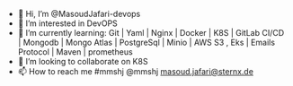 - 👋 Hi, I’m @MasoudJafari-devops
- 👀 I’m interested in DevOPS
- 🌱 I’m currently learning: Git | Yaml | Nginx | Docker | K8S | GitLab  CI/CD | Mongodb | Mongo Atlas | PostgreSql | Minio | AWS  S3 , Eks | Emails Protocol | Maven | prometheus
- 💞️ I’m looking to collaborate on K8S
- 📫 How to reach me #mmshj  @mmshj  masoud.jafari@sternx.de

<!---
iam-MJ/iam-MJ is a ✨ special ✨ repository because its `README.md` (this file) appears on your GitHub profile.
You can click the Preview link to take a look at your changes.
--->
